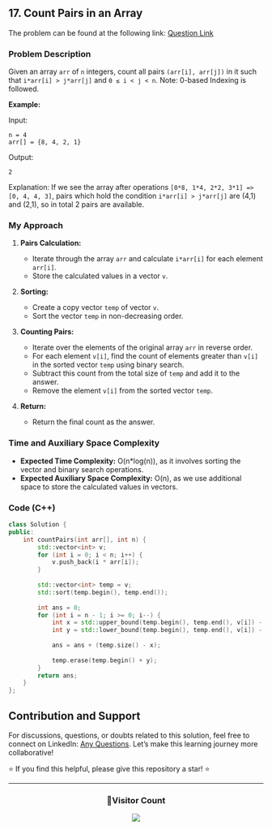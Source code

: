 ## 17. Count Pairs in an Array

The problem can be found at the following link: [Question Link](https://www.geeksforgeeks.org/problems/count-pairs-in-an-array4145/1)

### Problem Description

Given an array `arr` of `n` integers, count all pairs `(arr[i], arr[j])` in it such that `i*arr[i] > j*arr[j]` and `0 ≤ i < j < n`. Note: 0-based Indexing is followed.

**Example:**

Input:
```
n = 4
arr[] = {8, 4, 2, 1}
```
Output:
```
2
```
Explanation:
If we see the array after operations `[0*8, 1*4, 2*2, 3*1] => [0, 4, 4, 3]`, pairs which hold the condition `i*arr[i] > j*arr[j]` are (4,1) and (2,1), so in total 2 pairs are available.

### My Approach

1. **Pairs Calculation:**
   - Iterate through the array `arr` and calculate `i*arr[i]` for each element `arr[i]`.
   - Store the calculated values in a vector `v`.

2. **Sorting:**
   - Create a copy vector `temp` of vector `v`.
   - Sort the vector `temp` in non-decreasing order.

3. **Counting Pairs:**
   - Iterate over the elements of the original array `arr` in reverse order.
   - For each element `v[i]`, find the count of elements greater than `v[i]` in the sorted vector `temp` using binary search.
   - Subtract this count from the total size of `temp` and add it to the answer.
   - Remove the element `v[i]` from the sorted vector `temp`.

4. **Return:**
   - Return the final count as the answer.

### Time and Auxiliary Space Complexity

- **Expected Time Complexity:** O(n*log(n)), as it involves sorting the vector and binary search operations.
- **Expected Auxiliary Space Complexity:** O(n), as we use additional space to store the calculated values in vectors.

### Code (C++)

```cpp
class Solution {
public:
    int countPairs(int arr[], int n) {
        std::vector<int> v;
        for (int i = 0; i < n; i++) {
            v.push_back(i * arr[i]);
        }
        
        std::vector<int> temp = v;
        std::sort(temp.begin(), temp.end());
        
        int ans = 0;
        for (int i = n - 1; i >= 0; i--) {
            int x = std::upper_bound(temp.begin(), temp.end(), v[i]) - temp.begin();
            int y = std::lower_bound(temp.begin(), temp.end(), v[i]) - temp.begin();
            
            ans = ans + (temp.size() - x);
            
            temp.erase(temp.begin() + y);
        }
        return ans;
    }
};
```

## Contribution and Support

For discussions, questions, or doubts related to this solution, feel free to connect on LinkedIn: [Any Questions](https://www.linkedin.com/in/het-patel-8b110525a/). Let’s make this learning journey more collaborative!

⭐ If you find this helpful, please give this repository a star! ⭐

---

<div align="center">
  <h3><b>📍Visitor Count</b></h3>
</div>

<p align="center">
  <img src="https://profile-counter.glitch.me/Hunterdii/count.svg" />
</p>
